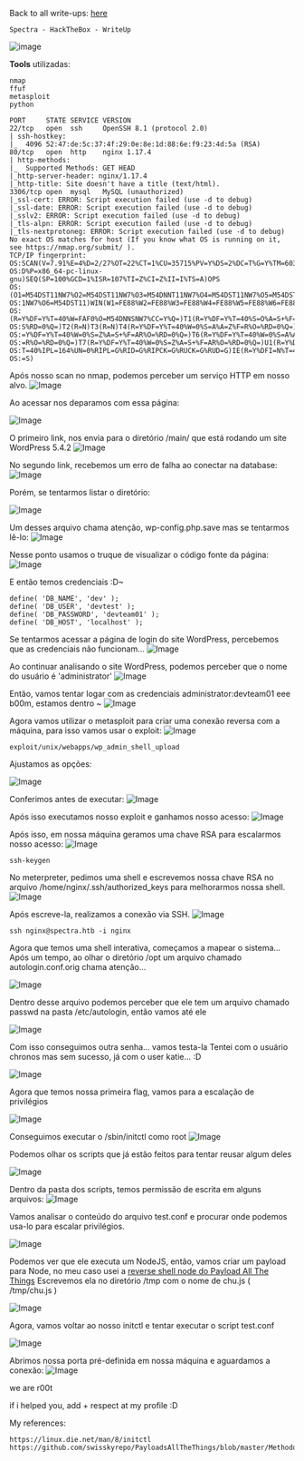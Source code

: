 <html>
 <body>
  <script src="https://www.hackthebox.eu/badge/148108"></script>
 </body>
 </html>


Back to all write-ups: [here](https://repo4chu.github.io/hackthebox/)


~~~~~~~~~~~~~~~~~~~~~~~~~~~~~~~~~
Spectra - HackTheBox - WriteUp
~~~~~~~~~~~~~~~~~~~~~~~~~~~~~~~~~
![image](https://i.imgur.com/HsXjN7y.png)

**Tools** utilizadas:
~~~~~~~~~~~~~~~~~~~~~~~~~~~~~~~~~
nmap
ffuf
metasploit
python
~~~~~~~~~~~~~~~~~~~~~~~~~~~~~~~~~

~~~~~~~~~~~~~~~~~~~~~~~~~~~~~~~~~
PORT     STATE SERVICE VERSION
22/tcp   open  ssh     OpenSSH 8.1 (protocol 2.0)
| ssh-hostkey: 
|_  4096 52:47:de:5c:37:4f:29:0e:8e:1d:88:6e:f9:23:4d:5a (RSA)
80/tcp   open  http    nginx 1.17.4
| http-methods: 
|_  Supported Methods: GET HEAD
|_http-server-header: nginx/1.17.4
|_http-title: Site doesn't have a title (text/html).
3306/tcp open  mysql   MySQL (unauthorized)
|_ssl-cert: ERROR: Script execution failed (use -d to debug)
|_ssl-date: ERROR: Script execution failed (use -d to debug)
|_sslv2: ERROR: Script execution failed (use -d to debug)
|_tls-alpn: ERROR: Script execution failed (use -d to debug)
|_tls-nextprotoneg: ERROR: Script execution failed (use -d to debug)
No exact OS matches for host (If you know what OS is running on it, see https://nmap.org/submit/ ).
TCP/IP fingerprint:
OS:SCAN(V=7.91%E=4%D=2/27%OT=22%CT=1%CU=35715%PV=Y%DS=2%DC=T%G=Y%TM=603AA18
OS:D%P=x86_64-pc-linux-gnu)SEQ(SP=100%GCD=1%ISR=107%TI=Z%CI=Z%II=I%TS=A)OPS
OS:(O1=M54DST11NW7%O2=M54DST11NW7%O3=M54DNNT11NW7%O4=M54DST11NW7%O5=M54DST1
OS:1NW7%O6=M54DST11)WIN(W1=FE88%W2=FE88%W3=FE88%W4=FE88%W5=FE88%W6=FE88)ECN
OS:(R=Y%DF=Y%T=40%W=FAF0%O=M54DNNSNW7%CC=Y%Q=)T1(R=Y%DF=Y%T=40%S=O%A=S+%F=A
OS:S%RD=0%Q=)T2(R=N)T3(R=N)T4(R=Y%DF=Y%T=40%W=0%S=A%A=Z%F=R%O=%RD=0%Q=)T5(R
OS:=Y%DF=Y%T=40%W=0%S=Z%A=S+%F=AR%O=%RD=0%Q=)T6(R=Y%DF=Y%T=40%W=0%S=A%A=Z%F
OS:=R%O=%RD=0%Q=)T7(R=Y%DF=Y%T=40%W=0%S=Z%A=S+%F=AR%O=%RD=0%Q=)U1(R=Y%DF=N%
OS:T=40%IPL=164%UN=0%RIPL=G%RID=G%RIPCK=G%RUCK=G%RUD=G)IE(R=Y%DFI=N%T=40%CD
OS:=S)
~~~~~~~~~~~~~~~~~~~~~~~~~~~~~~~~~

Após nosso scan no nmap, podemos perceber um serviço HTTP em nosso alvo.
![Image](https://i.imgur.com/AXnKt2h.png)

Ao acessar nos deparamos com essa página:

![Image](https://i.imgur.com/5KTYuZG.png)

O primeiro link, nos envia para o diretório /main/ que está rodando um site WordPress 5.4.2
![Image](https://i.imgur.com/7H6BjiB.png)

No segundo link, recebemos um erro de falha ao conectar na database:
![Image](https://i.imgur.com/hvDZvvw.png)

Porém, se tentarmos listar o diretório:

![Image](https://i.imgur.com/vRDHkb3.png)

Um desses arquivo chama atenção, wp-config.php.save mas se tentarmos lê-lo:
![Image](https://i.imgur.com/iUOTXqF.png)

Nesse ponto usamos o truque de visualizar o código fonte da página:
![Image](https://i.imgur.com/esPgN4m.png)

E então temos credenciais :D~
~~~~~~~~~~~~~~~~~~~~~~~~~~~~~~~~~
define( 'DB_NAME', 'dev' );
define( 'DB_USER', 'devtest' );
define( 'DB_PASSWORD', 'devteam01' );
define( 'DB_HOST', 'localhost' );
~~~~~~~~~~~~~~~~~~~~~~~~~~~~~~~~~

Se tentarmos acessar a página de login do site WordPress, percebemos que as credenciais não funcionam...
![Image](https://i.imgur.com/ji0R1jc.png)

Ao continuar analisando o site WordPress, podemos perceber que o nome do usuário é 'administrator'
![Image](https://i.imgur.com/vRSHfYy.png)

Então, vamos tentar logar com as credenciais administrator:devteam01
eee b00m, estamos dentro ~
![Image](https://i.imgur.com/1d6rYmk.png)

Agora vamos utilizar o metasploit para criar uma conexão reversa com a máquina, para isso vamos usar o exploit: 
![Image](https://i.imgur.com/FQIZS2a.png)
~~~~~~~~~~~~~~~~~~~~~~~~~~~~~~~~~
exploit/unix/webapps/wp_admin_shell_upload
~~~~~~~~~~~~~~~~~~~~~~~~~~~~~~~~~

Ajustamos as opções:

![Image](https://i.imgur.com/WFpoNvj.png)

Conferimos antes de executar:
![Image](https://i.imgur.com/LzDMsC5.png)

Após isso executamos nosso exploit e ganhamos nosso acesso:
![Image](https://i.imgur.com/uN7E8wF.png)

Após isso, em nossa máquina geramos uma chave RSA para escalarmos nosso acesso:
![Image](https://i.imgur.com/YUHgUGr.png)
~~~~~~~~~~~~~~~~~~~~~~~~~~~~~~~~~
ssh-keygen
~~~~~~~~~~~~~~~~~~~~~~~~~~~~~~~~~

No meterpreter, pedimos uma shell e escrevemos nossa chave RSA no arquivo /home/nginx/.ssh/authorized_keys para melhorarmos nossa shell.
![Image](https://i.imgur.com/JOhbtVl.png)

Após escreve-la, realizamos a conexão via SSH.
![Image](https://i.imgur.com/hlvKakv.png)
~~~~~~~~~~~~~~~~~~~~~~~~~~~~~~~~~
ssh nginx@spectra.htb -i nginx
~~~~~~~~~~~~~~~~~~~~~~~~~~~~~~~~~

Agora que temos uma shell interativa, começamos a mapear o sistema...
Após um tempo, ao olhar o diretório /opt um arquivo chamado autologin.conf.orig chama atenção...

![Image](https://i.imgur.com/XlcFOEG.png)

Dentro desse arquivo podemos perceber que ele tem um arquivo chamado passwd na pasta /etc/autologin, então vamos até ele

![Image](https://i.imgur.com/Jy72UQn.png)

Com isso conseguimos outra senha... vamos testa-la
Tentei com o usuário chronos mas sem sucesso, já com o user katie... :D

![Image](https://i.imgur.com/RjHHBDQ.png)

Agora que temos nossa primeira flag, vamos para a escalação de privilégios

![Image](https://i.imgur.com/PCFK9AS.png)

Conseguimos executar o /sbin/initctl como root
![Image](https://i.imgur.com/InVFrcN.png)

Podemos olhar os scripts que já estão feitos para tentar reusar algum deles

![Image](https://i.imgur.com/gIWmVAw.png)

Dentro da pasta dos scripts, temos permissão de escrita em alguns arquivos:
![Image](https://i.imgur.com/FO47HW1.png)

Vamos analisar o conteúdo do arquivo test.conf e procurar onde podemos usa-lo para escalar privilégios.

![Image](https://i.imgur.com/nslaa1R.png)

Podemos ver que ele executa um NodeJS, então, vamos criar um payload para Node, no meu caso usei a [reverse shell node do Payload All The Things](https://github.com/swisskyrepo/PayloadsAllTheThings/blob/master/Methodology%20and%20Resources/Reverse%20Shell%20Cheatsheet.md#nodejs)
Escrevemos ela no diretório /tmp com o nome de chu.js ( /tmp/chu.js )

![Image](https://i.imgur.com/XBa5q0e.png)

Agora, vamos voltar ao nosso initctl e tentar executar o script test.conf

![Image](https://i.imgur.com/tiQYg4m.png)

Abrimos nossa porta pré-definida em nossa máquina e aguardamos a conexão:
![Image](https://i.imgur.com/seIe9JN.png)

we are r00t

if i helped you, add + respect at my profile :D
<html>
 <body>
  <script src="https://www.hackthebox.eu/badge/148108"></script>
 </body>
 </html>


My references:
~~~~~~~~~~~~~~~~~~~~~~~~~~~~~~~~~
https://linux.die.net/man/8/initctl
https://github.com/swisskyrepo/PayloadsAllTheThings/blob/master/Methodology%20and%20Resources/Reverse%20Shell%20Cheatsheet.md#nodejs
~~~~~~~~~~~~~~~~~~~~~~~~~~~~~~~~~
